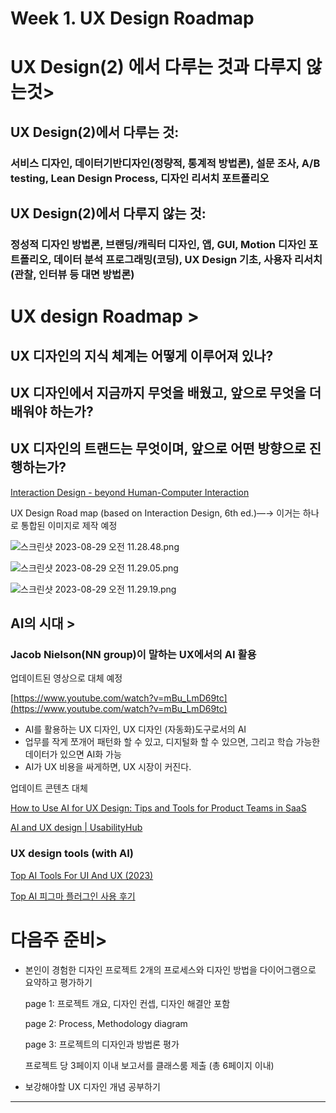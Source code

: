# Week 1. UX Design Roadmap

# UX Design(2) 에서 다루는 것과 다루지 않는것>

## UX Design(2)에서 다루는 것:

### 서비스 디자인, 데이터기반디자인(정량적, 통계적 방법론), 설문 조사, A/B testing, Lean Design Process, 디자인 리서치 포트폴리오

## UX Design(2)에서 다루지 않는 것:

### 정성적 디자인 방법론, 브랜딩/캐릭터 디자인,  앱, GUI, Motion 디자인 포트폴리오, 데이터 분석 프로그래밍(코딩), UX Design 기초, 사용자 리서치 (관찰, 인터뷰 등 대면 방법론)

# UX design Roadmap >

## UX 디자인의 지식 체계는 어떻게 이루어져 있나?

## UX 디자인에서 지금까지 무엇을 배웠고, 앞으로 무엇을 더 배워야 하는가?

## UX 디자인의 트랜드는 무엇이며, 앞으로 어떤 방향으로 진행하는가?

[Interaction Design - beyond Human-Computer Interaction](http://id-book.com)

UX Design Road map (based on Interaction Design, 6th ed.)—→ 이거는 하나로 통합된 이미지로 제작 예정 

![스크린샷 2023-08-29 오전 11.28.48.png](Week%201%20UX%20Design%20Roadmap%205a4f82d8eb3b4a71b09e7b2a966e223a/%25E1%2584%2589%25E1%2585%25B3%25E1%2584%258F%25E1%2585%25B3%25E1%2584%2585%25E1%2585%25B5%25E1%2586%25AB%25E1%2584%2589%25E1%2585%25A3%25E1%2586%25BA_2023-08-29_%25E1%2584%258B%25E1%2585%25A9%25E1%2584%258C%25E1%2585%25A5%25E1%2586%25AB_11.28.48.png)

![스크린샷 2023-08-29 오전 11.29.05.png](Week%201%20UX%20Design%20Roadmap%205a4f82d8eb3b4a71b09e7b2a966e223a/%25E1%2584%2589%25E1%2585%25B3%25E1%2584%258F%25E1%2585%25B3%25E1%2584%2585%25E1%2585%25B5%25E1%2586%25AB%25E1%2584%2589%25E1%2585%25A3%25E1%2586%25BA_2023-08-29_%25E1%2584%258B%25E1%2585%25A9%25E1%2584%258C%25E1%2585%25A5%25E1%2586%25AB_11.29.05.png)

![스크린샷 2023-08-29 오전 11.29.19.png](Week%201%20UX%20Design%20Roadmap%205a4f82d8eb3b4a71b09e7b2a966e223a/%25E1%2584%2589%25E1%2585%25B3%25E1%2584%258F%25E1%2585%25B3%25E1%2584%2585%25E1%2585%25B5%25E1%2586%25AB%25E1%2584%2589%25E1%2585%25A3%25E1%2586%25BA_2023-08-29_%25E1%2584%258B%25E1%2585%25A9%25E1%2584%258C%25E1%2585%25A5%25E1%2586%25AB_11.29.19.png)

## AI의 시대 >

### Jacob Nielson(NN group)이 말하는 UX에서의 AI 활용

업데이트된 영상으로 대체 예정 

[https://www.youtube.com/watch?v=mBu_LmD69tc](https://www.youtube.com/watch?v=mBu_LmD69tc)

- AI를 활용하는 UX 디자인, UX 디자인 (자동화)도구로서의  AI
- 업무를 작게 쪼개어 패턴화 할 수 있고, 디지털화 할 수 있으면, 그리고 학습 가능한 데이터가 있으면 AI화 가능
- AI가 UX 비용을 싸게하면, UX 시장이 커진다.

업데이트 콘텐츠 대체 

[How to Use AI for UX Design: Tips and Tools for Product Teams in SaaS](https://www.chameleon.io/blog/ai-for-ux-design)

[AI and UX design | UsabilityHub](https://usabilityhub.com/blog/ai-and-ux-design)

### UX design tools (with AI)

[Top AI Tools For UI And UX (2023)](https://www.marktechpost.com/2023/07/13/top-ai-tools-for-ui-and-ux-2023/)

[Top AI 피그마 플러그인 사용 후기](https://brunch.co.kr/@seungpillee/67)

# 다음주 준비>

- 본인이 경험한 디자인 프로젝트 2개의 프로세스와 디자인 방법을 다이어그램으로 요약하고 평가하기
    
    page 1: 프로젝트 개요, 디자인 컨셉, 디자인 해결안 포함
    
    page 2: Process, Methodology diagram
    
    page 3: 프로젝트의 디자인과 방법론 평가
    
    프로젝트 당 3페이지 이내 보고서를 클래스룸 제출 (총 6페이지 이내)  
    
- 보강해야할 UX 디자인 개념 공부하기

---